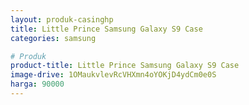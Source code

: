 ```yaml
---
layout: produk-casinghp
title: Little Prince Samsung Galaxy S9 Case
categories: samsung

# Produk
product-title: Little Prince Samsung Galaxy S9 Case
image-drive: 1OMaukvlevRcVHXmn4oYOKjD4ydCm0e0S
harga: 90000
---
```

